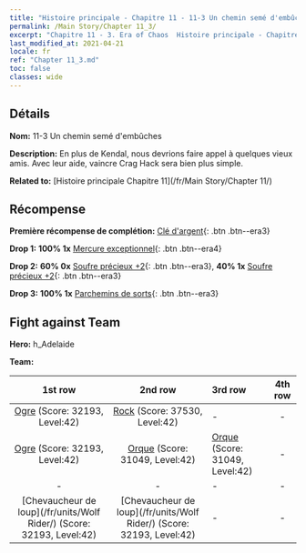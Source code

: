 ```yaml
---
title: "Histoire principale - Chapitre 11 - 11-3 Un chemin semé d'embûches"
permalink: /Main Story/Chapter 11_3/
excerpt: "Chapitre 11 - 3. Era of Chaos  Histoire principale - Chapitre 11_3. 11-3 Un chemin semé d'embûches"
last_modified_at: 2021-04-21
locale: fr
ref: "Chapter 11_3.md"
toc: false
classes: wide
---
```


## Détails

 **Nom:** 11-3 Un chemin semé d'embûches

 **Description:** En plus de Kendal, nous devrions faire appel à quelques vieux amis. Avec leur aide, vaincre Crag Hack sera bien plus simple.

 **Related to:** [Histoire principale Chapitre 11](/fr/Main Story/Chapter 11/)

## Récompense

 **Première récompense de complétion:** [Clé d'argent](/fr/Items/con_693/){: .btn .btn--era3}

 **Drop 1:** **100% 1x** [Mercure exceptionnel](/fr/Items/mat_35/){: .btn .btn--era4}

 **Drop 2:** **60% 0x** [Soufre précieux +2](/fr/Items/mat_29/){: .btn .btn--era3}, **40% 1x** [Soufre précieux +2](/fr/Items/mat_29/){: .btn .btn--era3}

 **Drop 3:** **100% 1x** [Parchemins de sorts](/fr/Items/con_694/){: .btn .btn--era3}


## Fight against Team
 **Hero:** h_Adelaide

 **Team:**


  | 1st row | 2nd row | 3rd row | 4th row |
  |:----:|:----:|:----|:----:|
  | [Ogre](/fr/units/Ogre/) (Score: 32193, Level:42)  | [Rock](/fr/units/Roc/) (Score: 37530, Level:42)  | - | - |
  | [Ogre](/fr/units/Ogre/) (Score: 32193, Level:42)  | [Orque](/fr/units/Orc/) (Score: 31049, Level:42)  | [Orque](/fr/units/Orc/) (Score: 31049, Level:42)  | - |
  | - | - | - | - |
  | [Chevaucheur de loup](/fr/units/Wolf Rider/) (Score: 32193, Level:42)  | [Chevaucheur de loup](/fr/units/Wolf Rider/) (Score: 32193, Level:42)  | - | - |


